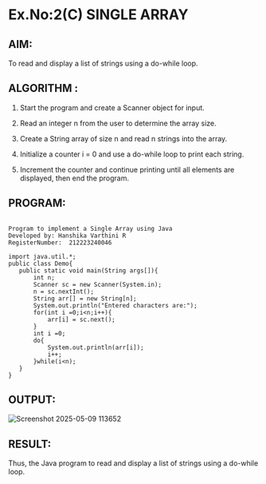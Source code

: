 # Ex.No:2(C)    SINGLE ARRAY

## AIM:
 To read and display a list of strings using a do-while loop.

## ALGORITHM :
1. Start the program and create a Scanner object for input.

2. Read an integer n from the user to determine the array size.

3. Create a String array of size n and read n strings into the array.

4. Initialize a counter i = 0 and use a do-while loop to print each string.

5. Increment the counter and continue printing until all elements are displayed, then end the program.
## PROGRAM:
 ```

Program to implement a Single Array using Java
Developed by: Hanshika Varthini R
RegisterNumber:  212223240046

import java.util.*;
public class Demo{
    public static void main(String args[]){
        int n;
        Scanner sc = new Scanner(System.in);
        n = sc.nextInt();
        String arr[] = new String[n];
        System.out.println("Entered characters are:");
        for(int i =0;i<n;i++){
            arr[i] = sc.next();
        }
        int i =0;
        do{
            System.out.println(arr[i]);
            i++;
        }while(i<n);
    }
}

```

## OUTPUT:

![Screenshot 2025-05-09 113652](https://github.com/user-attachments/assets/4a1f4054-9536-4704-b339-8a03957bcb81)


## RESULT:
Thus, the Java program to read and display a list of strings using a do-while loop.


